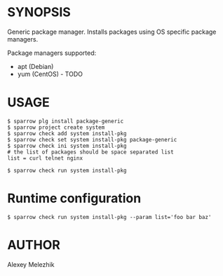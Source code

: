 # SYNOPSIS

Generic package manager. Installs packages using OS specific package managers.

Package managers supported:

* apt (Debian)
* yum (CentOS) - TODO

# USAGE

    $ sparrow plg install package-generic
    $ sparrow project create system
    $ sparrow check add system install-pkg
    $ sparrow check set system install-pkg package-generic
    $ sparrow check ini system install-pkg
    # the list of packages should be space separated list
    list = curl telnet nginx

    $ sparrow check run system install-pkg

# Runtime configuration 

    $ sparrow check run system install-pkg --param list='foo bar baz'

# AUTHOR

Alexey Melezhik
